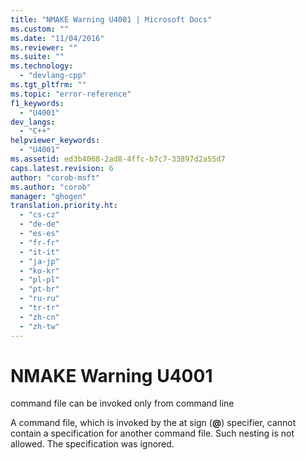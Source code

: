 ```yaml
---
title: "NMAKE Warning U4001 | Microsoft Docs"
ms.custom: ""
ms.date: "11/04/2016"
ms.reviewer: ""
ms.suite: ""
ms.technology: 
  - "devlang-cpp"
ms.tgt_pltfrm: ""
ms.topic: "error-reference"
f1_keywords: 
  - "U4001"
dev_langs: 
  - "C++"
helpviewer_keywords: 
  - "U4001"
ms.assetid: ed3b4068-2ad8-4ffc-b7c7-33897d2a55d7
caps.latest.revision: 6
author: "corob-msft"
ms.author: "corob"
manager: "ghogen"
translation.priority.ht: 
  - "cs-cz"
  - "de-de"
  - "es-es"
  - "fr-fr"
  - "it-it"
  - "ja-jp"
  - "ko-kr"
  - "pl-pl"
  - "pt-br"
  - "ru-ru"
  - "tr-tr"
  - "zh-cn"
  - "zh-tw"
---
```

# NMAKE Warning U4001
command file can be invoked only from command line  
  
 A command file, which is invoked by the at sign (**@**) specifier, cannot contain a specification for another command file. Such nesting is not allowed. The specification was ignored.